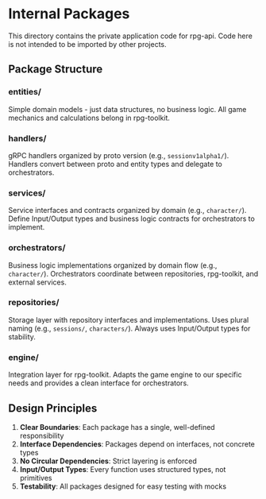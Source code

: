 # Internal Packages

This directory contains the private application code for rpg-api. Code here is not intended to be imported by other projects.

## Package Structure

### entities/
Simple domain models - just data structures, no business logic. All game mechanics and calculations belong in rpg-toolkit.

### handlers/
gRPC handlers organized by proto version (e.g., `sessionv1alpha1/`). Handlers convert between proto and entity types and delegate to orchestrators.

### services/
Service interfaces and contracts organized by domain (e.g., `character/`). Define Input/Output types and business logic contracts for orchestrators to implement.

### orchestrators/
Business logic implementations organized by domain flow (e.g., `character/`). Orchestrators coordinate between repositories, rpg-toolkit, and external services.

### repositories/
Storage layer with repository interfaces and implementations. Uses plural naming (e.g., `sessions/`, `characters/`). Always uses Input/Output types for stability.

### engine/
Integration layer for rpg-toolkit. Adapts the game engine to our specific needs and provides a clean interface for orchestrators.

## Design Principles

1. **Clear Boundaries**: Each package has a single, well-defined responsibility
2. **Interface Dependencies**: Packages depend on interfaces, not concrete types
3. **No Circular Dependencies**: Strict layering is enforced
4. **Input/Output Types**: Every function uses structured types, not primitives
5. **Testability**: All packages designed for easy testing with mocks
